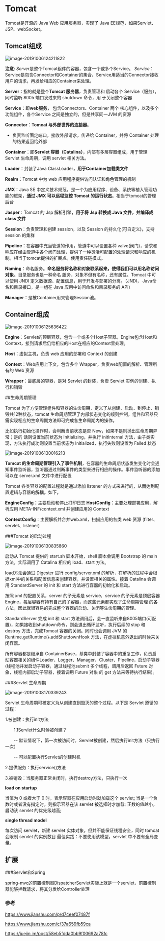# Tomcat

Tomcat是开源的 Java Web 应用服务器，实现了 Java EE规范，如果Servlet、JSP、webSocket。



## Tomcat组成

![image-20191006124211822](https://tva1.sinaimg.cn/large/006y8mN6gy1g7odoxsz68j30yz0u048m.jpg)

**注意**: *Server*是整个Tomcat组件的容器，包含一个或多个Service。 *Service*：Service是包含Connector和Container的集合，Service用适当的Connector接收用户的请求，再发给相应的Container来处理。



**Server**：指的就是整个**Tomcat 服务器**，负责管理和 启动各个 Service（服务），同时监听 8005 端口发过来的 shutdown 命令，用 于关闭整个容器

**Service**：即**web服务**， 包含Connectors、Container 两个 核心组件，以及多个功能组件，各个Service 之间是独立的，但是共享同一JVM 的资源

**Connector**：**Tomcat 与外部世界的连接器**。

- 负责监听固定端口，接收外部请求，传递给 Container，并将 Container 处理的结果返回给外部

**Container**：即**Servlet 容器（Catalina）**，内部有多层容器组成，用于管理 Servlet 生命周期，调用 servlet 相关方法。

**Loader**：封装了Java ClassLoader，**用于Container加载类文件**

**Realm**：Tomcat 中为 web 应用程序提供访问认证和角色管理的机制

**JMX**：Java SE 中定义技术规范，是一个为应用程序、设备、系统等植入管理功能的框架，**通过 JMX 可以远程监控 Tomcat 的运行状态**。相当于tomcat的管理后台

**Jasper**：Tomcat 的 Jsp 解析引擎，**用于将 Jsp 转换成 Java 文件，并编译成 class 文件**

**Session**：负责管理和创建 session，以及 Session 的持久化(可自定义)，支持 session 的集群

**Pipeline**：在容器中充当管道的作用，管道中可以设置各种 valve(阀门)，请求和响应在经由管道中各个阀门处理，提供了一种灵活可配置的处理请求和响应的机制。相当于tomcat提供的扩展点。使用责任链模式。

**Naming**：命名服务。**命名服务将名称和对象联系起来，使得我们可以用名称访问对象**。目录服务也是一种命名 服务，对象不但有名称，还有属性。Tomcat 中可以使用 JNDI 定义数据源、配置信息，用于开发与部署的分离。（JNDI， Java命名和目录接口，是一组在 Java 应用中访问命名和目录服务的 API）

**Manager**：是被Container用来管理Session池。



## Container组成

![image-20191006125636422](https://tva1.sinaimg.cn/large/006y8mN6gy1g7oe3vtcv9j310a0t0q7c.jpg)

**Engine**：Servlet的顶层容器，包含一个或多个Host子容器。Engine包含Host和Context，接到请求后仍给相应的Host在相应的Context里处理。

**Host**：虚拟主机，负责 web 应用的部署和 Context 的创建

**Context**：Web应用上下文，包含多个 Wrapper，负责web配置的解析、管理所有的 Web 资源

**Wrapper**：最底层的容器，是对 Servlet 的封装，负责 Servlet 实例的创建、执行和销毁





##生命周期管理

Tomcat 为了方便管理组件和容器的生命周期，定义了从创建、启动、到停止、销毁共12种状态，tomcat 生命周期管理了内部状态变化的规则控制，组件和容器只需实现相应的生命周期方法即可完成各生命周期内的操作。

比如执行初始化操作时，会判断当前状态是否 New，如果不是则抛出生命周期异常；是的 话则设置当前状态为 Initializing，并执行 initInternal 方法，由子类实现，方法执行成功则设置当前状态为 Initialized，执行失败则设置为 Failed 状态

![image-20191006130016213](https://tva1.sinaimg.cn/large/006y8mN6gy1g7oe7p8aroj31080h0grd.jpg)

**Tomcat 的生命周期管理引入了事件机制**，在容器的生命周期状态发生变化时会通知事件监听器，监听器通过判断事件的类型来进行相应的操作。事件监听器的添加可以在 server.xml 文件中进行配置

Tomcat 各类容器的配置过程就是通过添加 listener 的方式来进行的，从而达到配置逻辑与容器的解耦。如下， 

**EngineConfig**：主要启动和停止打印日志
**HostConfig**：主要处理部署应用，解析应用 META-INF/context.xml 并创建应用的 Context 

**ContextConfig**：主要解析并合并web.xml，扫描应用的各类 web 资源 (filter、servlet、listener)



###Tomcat 的启动过程

![image-20191006130835860](https://tva1.sinaimg.cn/large/006y8mN6gy1g7oegcyjvgj30zk0rcagq.jpg)

启动从 Tomcat 提供的 start.sh 脚本开始，shell 脚本会调用 Bootstrap 的 main 方法，实际调用了 Catalina 相应的 load、start 方法。

load方法会通过 Digester 进行 config/server.xml 的解析，在解析的过程中会根据xml中的关系和配置信息来创建容器，并设置相关的属性。接着 Catalina 会调用 StandardServer 的 init 和 start 方法进行容器的初始化和启动。

按照 xml 的配置关系，server 的子元素是 service，service 的子元素是顶层容器 Engine，每层容器有持有自己的子容器，而这些元素都实现了生命周期管理 的各方法，因此就很容易的完成整个容器的启动、关闭等生命周期的管理。

StandardServer 完成 init 和 start 方法调用后，会一直监听来自8005端口(可配置)，如果接收到shutdown命令，则会退出循环监听，执行后续的 stop 和 destroy 方法，完成Tomcat 容器的关闭。同时也会调用 JVM 的 Runtime.getRuntime(﴿.addShutdownHook 方法，在虚拟机意外退出的时候来关闭容器。

所有容器都是继承自 ContainerBase，基类中封装了容器中的重复工作，负责启动容器相关的组件Loader、Logger、Manager、Cluster、Pipeline，启动子容器(线程池并发启动子容器，通过线程池submit 多个线程，调用后返回 Future 对象，线程内部启动子容器，接着调用 Future 对象 的 get 方法来等待执行结果)。





###Servlet 生命周期

![image-20191008170339243](https://tva1.sinaimg.cn/large/006y8mN6gy1g7qwhlmwt1j30hy0eutb8.jpg)

Servlet 生命周期可被定义为从创建直到毁灭的整个过程。以下是 Servlet 遵循的过程：

1.被创建：执行init方法

　　1.1Servlet什么时候被创建？

　　-- 默认情况下，第一次被访问时，Servlet被创建，然后执行init方法（只执行一次）

　　-- 可以配置执行Servlet的创建时机

2.提供服务：执行service()方法

3.被销毁：当服务器正常关闭时，执行destroy方法，只执行一次





**load on startup**

当值为 0 或者大于 0 时，表示容器在应用启动时就加载这个 servlet; 当是一个负数时或者没有指定时，则指示容器在该 servlet 被选择时才加载; 正数的值越小，启动该 servlet 的优先级越高;



**single thread model**

每次访问 servlet，新建 servlet 实体对象，但并不能保证线程安全，同时 tomcat 会限制 servlet 的实例数目
最佳实践：不要使用该模型，servlet 中不要有全局变量。







## 扩展



###Servlet和Spring

spring-mvc的前置控制器DispatcherServlet实际上就是一个servlet，前置控制器能够拦截请求，将其分发给Controller处理



### 参考

https://www.jianshu.com/p/d74eef07487f

https://www.jianshu.com/c/37a659fb59ca

https://juejin.im/post/58eb5fdda0bb9f00692a78fc